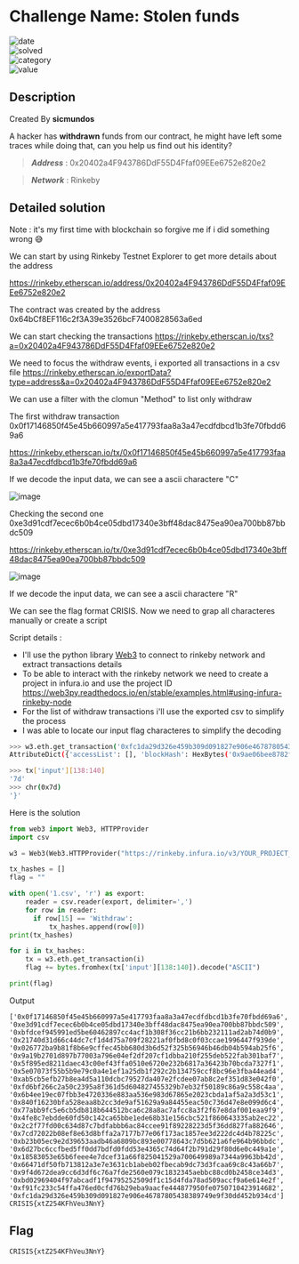 # Challenge Name: Stolen funds


![date](https://img.shields.io/badge/date-14.03.2022-brightgreen.svg)  
![solved](https://img.shields.io/badge/solved-after%20CTF-red.svg)  
![category](https://img.shields.io/badge/category-Forensics-blueviolet.svg)   
![value](https://img.shields.io/badge/value-40-blue.svg)  

## Description

Created By **sicmundos**

A hacker has **withdrawn** funds from our contract, he might have left some traces while doing that, can you help us find out his identity?

> **_Address_** : 0x20402a4F943786DdF55D4Ffaf09EEe6752e820e2

> **_Network_** : Rinkeby


## Detailed solution

Note : it's my first time with blockchain so forgive me if i did something wrong :sweat_smile:

We can start by using Rinkeby Testnet Explorer to get more details about the address 

https://rinkeby.etherscan.io/address/0x20402a4F943786DdF55D4Ffaf09EEe6752e820e2

The contract was created by the address 0x64bCf8EF116c2f3A39e3526bcF7400828563a6ed

We can start checking the transactions https://rinkeby.etherscan.io/txs?a=0x20402a4F943786DdF55D4Ffaf09EEe6752e820e2

We need to focus the withdraw events, i exported all transactions in a csv file https://rinkeby.etherscan.io/exportData?type=address&a=0x20402a4F943786DdF55D4Ffaf09EEe6752e820e2

We can use a filter with the clomun "Method" to list only withdraw 

The first withdraw transaction 0x0f17146850f45e45b660997a5e417793faa8a3a47ecdfdbcd1b3fe70fbdd69a6

https://rinkeby.etherscan.io/tx/0x0f17146850f45e45b660997a5e417793faa8a3a47ecdfdbcd1b3fe70fbdd69a6

If we decode the input data, we can see a ascii charactere "C"

![image](https://user-images.githubusercontent.com/72421091/158233484-9bd39fc2-0d78-4519-aa00-2e66e29a4f87.png)

Checking the second one 0xe3d91cdf7ecec6b0b4ce05dbd17340e3bff48dac8475ea90ea700bb87bbdc509 

https://rinkeby.etherscan.io/tx/0xe3d91cdf7ecec6b0b4ce05dbd17340e3bff48dac8475ea90ea700bb87bbdc509  

![image](https://user-images.githubusercontent.com/72421091/158233750-8a96f05b-93f9-4b17-9af4-6599fef8a3e9.png)

If we decode the input data, we can see a ascii charactere "R"

We can see  the flag format CRISIS. Now we need to grap all characteres manually or create a script 

Script details :
- I'll use the python library [Web3](https://web3py.readthedocs.io/en/stable/index.html) to connect to rinkeby network and extract transactions details  
- To be able to interact with the rinkeby network we need to create a project in infura.io and use the project ID
https://web3py.readthedocs.io/en/stable/examples.html#using-infura-rinkeby-node
- For the list of withdraw transactions i'll use the exported csv to simplify the process
- I was able to locate our input flag characteres to simplify the decoding 

```bash
>>> w3.eth.get_transaction('0xfc1da29d326e459b309d091827e906e46787805438389749e9f30dd452b934cd')
AttributeDict({'accessList': [], 'blockHash': HexBytes('0x9ae06bee8782f4133e853566f7c29fe9b4c6a17458947950adde502f995a7c27'), 'block                             Number': 10259148, 'chainId': '0x4', 'from': '0x64bCf8EF116c2f3A39e3526bcF7400828563a6ed', 'gas': 30657, 'gasPrice': 1150001602, 'ha                             sh': HexBytes('0xfc1da29d326e459b309d091827e906e46787805438389749e9f30dd452b934cd'), 'input': '0x31fb67c2000000000000000000000000000                             000000000000000000000000000000000002000000000000000000000000000000000000000000000000000000000000000017d00000000000000000000000000000                             000000000000000000000000000000000', 'maxFeePerGas': 1150001667, 'maxPriorityFeePerGas': 1150001354, 'nonce': 325, 'r': HexBytes('0xc                             3150ab969e202e56d98791bff0ede61dfc8712c45a40dc577d80899b3708c9a'), 's': HexBytes('0x1d6cf1e880244a8a9c2902fc190d3621ab42d2ec039f80c3                             b3df95f8d62611f3'), 'to': '0x20402a4F943786DdF55D4Ffaf09EEe6752e820e2', 'transactionIndex': 41, 'type': '0x2', 'v': 0, 'value': 0})

>>> tx['input'][138:140]
'7d'
>>> chr(0x7d)
'}'
```

Here is the solution

```python
from web3 import Web3, HTTPProvider
import csv

w3 = Web3(Web3.HTTPProvider("https://rinkeby.infura.io/v3/YOUR_PROJECT_ID"))

tx_hashes = []
flag = ""

with open('1.csv', 'r') as export:
    reader = csv.reader(export, delimiter=',')
    for row in reader:
      if row[15] == 'Withdraw':
          tx_hashes.append(row[0])
print(tx_hashes)

for i in tx_hashes:
    tx = w3.eth.get_transaction(i)
    flag += bytes.fromhex(tx['input'][138:140]).decode("ASCII")

print(flag)
```
Output

```
['0x0f17146850f45e45b660997a5e417793faa8a3a47ecdfdbcd1b3fe70fbdd69a6', '0xe3d91cdf7ecec6b0b4ce05dbd17340e3bff48dac8475ea90ea700bb87bbdc509', '0xbfdcef945991ed5be60462897cc4acf1b308f36cc21b6bb232111ad2ab74d0b9', '0x21740d31d66c44dc7cf1d4d75a709f28221af0fbd8c0f03ccae1996447f939de', '0x026772ba9b81f8b6e9cffec45bb680d3b6d52f325b56946b46db04b594ab25f6', '0x9a19b2701d897b77003a796e04ef2df207cf1dbba210f255deb522fab301baf7', '0x5f895ed8211daec43c00ef43ffa0510e6720e232b6817a36423b70bcda7327f1', '0x5e07073f55b5b9e79c0a4e1ef1a25db1f292c2b134759ccf8bc96e3fba44ead4', '0xab5cb5efb27b8ea4d5a110dcbc79527da407e2fcdee07ab8c2ef351d83e042f0', '0xfd6bf266c2a50c2395a8f361d5d604827455329b7eb32f50189c86a9c558c4aa', '0x6b4ee19ec07fbb3e4720336e883aa536e983d67865e2023cbda1af5a2a3d53c1', '0x840f16230bfa528eaa8b2cc3de9af51629a9a84455eac50c736d47e8e099d6c4', '0x77abb9fc5e6cb5db818b644512bca6c28a8ac7afcc8a3f2f67e8daf001eaa9f9', '0x4fe8c7ebdde60fd50c142ca65bbe1ede68b31e156cbc521f860643335ab2ec22', '0x2c2f77fd00c634d87c7bdfabbb6ac84ccee91f89228223d5f36dd827fa882646', '0x7cd72022b08ef8e63d8bffa2a7177b77e06f173ac1857ee3d222dc4d4b78225c', '0xb23b05ec9e2d39653aadb46a6809bc893e00778643c7d5b621a6fe964b96bbdc', '0x6d27bc6ccfbed5ff0dd7bdfd0fdd53e4365c74d64f2b791d29f80d6e0c449a1e', '0x18583053e65b6feee4e7dcef31a66f825041529a700649989a7344a9963bb42d', '0x66471df50fb713812a3e7e3631cb1abeb02fbecab9dc73d3fcaa69c8c43a66b7', '0x9f4d672dea9cc6d3df6c76a7fde2560e079c1832345aebbc88cd0b2458ce34d3', '0xbd02969404f97abcadf1f94795252509df1c15d4fda78ad509accf9a6e614e2f', '0xf91fc233c54ffa476ed0cfd76b29eba9aacfe444877950fe0750710423914682', '0xfc1da29d326e459b309d091827e906e46787805438389749e9f30dd452b934cd']
CRISIS{xtZ254KFhVeu3NnY}
```

## Flag

```
CRISIS{xtZ254KFhVeu3NnY}
```





